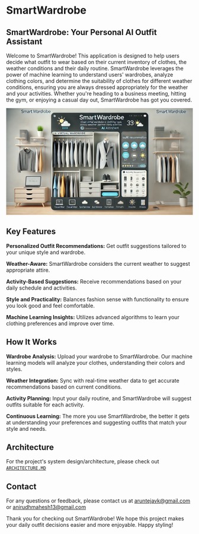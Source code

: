 # SmartWardrobe

## SmartWardrobe: Your Personal AI Outfit Assistant
Welcome to SmartWardrobe! This application is designed to help users decide what outfit to wear based on their current inventory of clothes, the weather conditions and their daily routine. SmartWardrobe leverages the power of machine learning to understand users' wardrobes, analyze clothing colors, and determine the suitability of clothes for different weather conditions, ensuring you are always dressed appropriately for the weather and your activities. Whether you're heading to a business meeting, hitting the gym, or enjoying a casual day out, SmartWardrobe has got you covered.

![image](src/public/images/cover-image.webp)


## Key Features
 **Personalized Outfit Recommendations:** Get outfit suggestions tailored to your unique style and wardrobe.

 **Weather-Aware:** SmartWardrobe considers the current weather to suggest appropriate attire.

  **Activity-Based Suggestions:** Receive recommendations based on your daily schedule and activities.

  **Style and Practicality:** Balances fashion sense with functionality to ensure you look good and feel comfortable.

 **Machine Learning Insights:** Utilizes advanced algorithms to learn your clothing preferences and improve over time.

## How It Works
**Wardrobe Analysis:** Upload your wardrobe to SmartWardrobe. Our machine learning models will analyze your clothes, understanding their colors and styles.

**Weather Integration:** Sync with real-time weather data to get accurate recommendations based on current conditions.

**Activity Planning:** Input your daily routine, and SmartWardrobe will suggest outfits suitable for each activity.

**Continuous Learning:** The more you use SmartWardrobe, the better it gets at understanding your preferences and suggesting outfits that match your style and needs.

## Architecture
For the project's system design/architecture, please check out [`ARCHITECTURE.MD`](https://github.com/Arunteja27/outfit-recommender/blob/dev/v1/ARCHITECTURE.md)

## Contact
For any questions or feedback, please contact us at aruntejavk@gmail.com or anirudhmahesh13@gmail.com 

Thank you for checking out SmartWardrobe! We hope this project makes your daily outfit decisions easier and more enjoyable. Happy styling!




